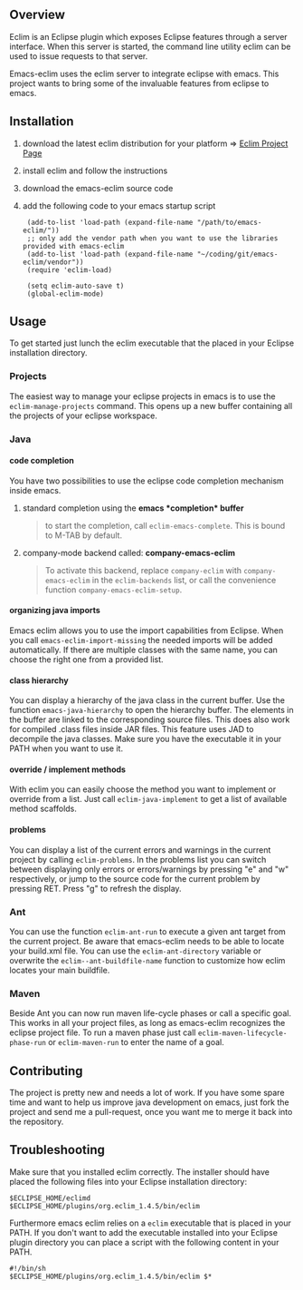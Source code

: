## Overview
Eclim is an Eclipse plugin which exposes Eclipse features through a
server interface.  When this server is started, the command line utility
eclim can be used to issue requests to that server.

Emacs-eclim uses the eclim server to integrate eclipse with
emacs. This project wants to bring some of the invaluable features
from eclipse to emacs.

## Installation
1. download the latest eclim distribution for your platform => [Eclim Project Page](http://eclim.sourceforge.net/)
1. install eclim and follow the instructions
1. download the emacs-eclim source code
1. add the following code to your emacs startup script

        (add-to-list 'load-path (expand-file-name "/path/to/emacs-eclim/"))
        ;; only add the vendor path when you want to use the libraries provided with emacs-eclim
        (add-to-list 'load-path (expand-file-name "~/coding/git/emacs-eclim/vendor"))
        (require 'eclim-load)

        (setq eclim-auto-save t)
        (global-eclim-mode)

## Usage
To get started just lunch the eclim executable that the placed in your
Eclipse installation directory.

### Projects
The easiest way to manage your eclipse projects in emacs is to use the `eclim-manage-projects` command. This opens up a new buffer containing all the projects of your eclipse workspace.

### Java

#### code completion
You have two possibilities to use the eclipse code completion mechanism inside emacs.

1. standard completion using the **emacs \*completion\* buffer**
   > to start the completion, call `eclim-emacs-complete`. This
   is bound to M-TAB by default.
1. company-mode backend called: **company-emacs-eclim**
   >To activate this backend, replace `company-eclim` with
   `company-emacs-eclim` in the `eclim-backends` list, or call the
   convenience function `company-emacs-eclim-setup`.

#### organizing java imports
Emacs eclim allows you to use the import capabilities from Eclipse. When you call `emacs-eclim-import-missing` the needed imports will be added automatically. If there are multiple classes with the same name, you can choose the right one from a provided list. 

#### class hierarchy
You can display a hierarchy of the java class in the current buffer. Use the function `emacs-java-hierarchy` to open the hierarchy buffer. The elements in the buffer are linked to the corresponding source files. This does also work for compiled .class files inside JAR files. This feature uses JAD to decompile the java classes. Make sure you have the executable it in your PATH when you want to use it.

#### override / implement methods
With eclim you can easily choose the method you want to implement or override from a list. Just call `eclim-java-implement` to get a list of available method scaffolds.

#### problems
You can display a list of the current errors and warnings in the current project by calling `eclim-problems`. In the problems list you can switch between displaying only errors or errors/warnings by pressing "e" and "w" respectively, or jump to the source code for the current problem by pressing RET. Press "g" to refresh the display.

### Ant
You can use the function `eclim-ant-run` to execute a given ant target from the current project. Be aware that emacs-eclim needs to be able to locate your build.xml file. You can use the `eclim-ant-directory` variable or overwrite the `eclim--ant-buildfile-name` function to customize how eclim locates your main buildfile.

### Maven
Beside Ant you can now run maven life-cycle phases or call a specific goal. This works in all your project files, as long as emacs-eclim recognizes the eclipse project file. To run a maven phase just call `eclim-maven-lifecycle-phase-run` or `eclim-maven-run` to enter the name of a goal.

## Contributing

The project is pretty new and needs a lot of work. If you have some
spare time and want to help us improve java development on emacs, just
fork the project and send me a pull-request, once you want me to merge
it back into the repository.

## Troubleshooting
Make sure that you installed eclim correctly. The installer should have placed the following files into your Eclipse installation directory:

    $ECLIPSE_HOME/eclimd
    $ECLIPSE_HOME/plugins/org.eclim_1.4.5/bin/eclim

Furthermore emacs eclim relies on a `eclim` executable that is placed in your PATH. If you don't want to add the executable installed into your Eclipse plugin directory you can place a script with the following content in your PATH.

    #!/bin/sh
    $ECLIPSE_HOME/plugins/org.eclim_1.4.5/bin/eclim $*
